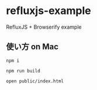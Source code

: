 # refluxjs-example
RefluxJS + Browserify example

## 使い方 on Mac
```
npm i 

npm run build

open public/index.html
`````
